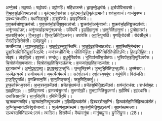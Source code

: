 

  
अग्ने॒तव॑। तव॒श्रव॑:। श्रवो॒वय॑:। वयो॒महि॑। महि॑भ्राजन्ते। भ्रा॒ज॒न्ते॒अ॒र्चय॑:। अ॒र्चयो॑विभावसो। वि॒भा॒व॒सो॒इति॑वभाऽवसो।। बृह॑द्भानो॒शव॑सा। बृह॑द्भानो॒इति॒बृह॑त्ऽभानो। शव॑सा॒वाजं॑। वाज॑मु॒क्थ्यं॑। उ॒क्थ्य१॒॑दधा॑सि। दधा॑सिदा॒शुषे॑। दा॒शुषे॑कवे। क॒व॒इति॑कवे।।  
पा॒व॒कव॑र्चाश्शु॒क्रव॑र्चा:। पा॒व॒कव॑र्चा॒इति॑पा॒व॒कऽव॑र्चा:। शु॒क्रव॑र्चा॒अनू॑नवर्चा:। शु॒क्रव॑र्चा॒इति॑शु॒क्रऽव॑र्चा:। अनू॑नवर्चा॒उत्। अनू॑नवर्चा॒इत्यनू॑नऽवर्चा:। उदि॑यर्षि। इ॒य॒र्षि॒भा॒नुना॑। भा॒नुनेति॑भा॒नुना॑।। पु॒त्रोमा॒तरा॑। मा॒तरा॑वि॒चर॑न्। वि॒चर॒न्नुप॑। वि॒चर॒न्निति॑वि॒ऽचर॑न्। उपा॑वसि। अ॒व॒सि॒पृ॒णक्षि॑। पृ॒णक्षि॒रोद॑सी। रोद॑सीउ॒भे। रोद॑सी॒इति॒रोद॑सी। उ॒भेइत्यु॒भे।।  
ऊर्जो॑नपात्। न॒पा॒ज्जा॒त॒वे॒द॒:। जा॒त॒वे॒द॒स्सुश॒स्तिभि॑:। जा॒त॒वे॒द॒इति॑जातऽवेद:। सु॒श॒स्तिभि॒र्मन्द॑स्व। सु॒श॒स्तिभि॒रिति॑सु॒श॒स्तिऽभि॑:। मन्द॑स्वधी॒तिभि॑:। धी॒तिभि॑र्हि॒त:। धी॒तिभि॒रिति॑धी॒तिऽभि॑:। हि॒तइति॑हि॒त:।। त्वेइष॑:। त्वेइति॒त्वे। इष॒स्सं। सन्द॑धु:। द॒धु॒र्भूरि॑वर्पस:। भूरि॑वर्पसश्चि॒त्रोत॑य:। भूरि॑वर्पस॒इति॒भूरि॑ऽवर्पस:। चि॒त्रोत॑योवा॒मजा॑ता:। चि॒त्रोत॑य॒इति॑चि॒त्रऽऊ॑तय:। वा॒मजा॑ता॒इति॑वा॒मऽजा॑ता:।।  
इ॒र॒ज्यन्न॑ग्ने। अ॒ग्ने॒प्र॒थ॒य॒स्व॒। प्र॒थ॒य॒स्व॒ज॒न्तुभि॑:। ज॒न्तुभि॑र॒स्मे। ज॒न्तुभि॒रिति॑ज॒न्तुऽभि॑:। अ॒स्मेराय॑:। अ॒स्मेइत्य॒स्मे। रायो॑अमर्त्य। अ॒म॒र्त्येत्य॑मर्त्य।। सद॑र्श॒तस्य॑। द॒र्श॒तस्य॒वपु॑ष:। वपु॑षो॒वि। विरा॑जसि। रा॒ज॒सि॒पृ॒णक्षि॑। पृ॒णक्षि॑सान॒सिं। सा॒न॒सिङ्क्रतुं॑। क्रतु॒मिति॒क्रतुं॑।।  
इ॒ष्क॒र्तार॑मध्व॒रस्य॑। अ॒ध्व॒रस्य॒प्रचे॑तसं। प्रचे॑तसं॒क्षय॑न्तं। प्रचे॑तस॒मिति॒प्रऽचे॑तसं। क्षय॑न्तं॒राध॑स:। राध॑सोम॒ह:। म॒हइति॑म॒ह:।। रा॒तिंवा॒मस्य॑। वा॒मस्य॑सु॒भगां॑। सु॒भगां॑म॒हीं। सु॒भगा॒मिति॑सु॒ऽभगां॑। म॒हीमिषं॑। इषं॒दधा॑सि। दधा॑सिसान॒सिं। सा॒न॒सिंर॒यिं। र॒यिमिति॑र॒यिं।।  
ऋ॒तावा॑नम्महि॒षं। ऋ॒तवा॑न॒मित्यृ॒तऽवा॑नं। म॒हि॒षंवि॒श्वद॑र्शतं। वि॒श्वद॑र्शतम॒ग्निं। वि॒श्वद॑र्शत॒मिति॑वि॒श्वऽद॑र्शतं। अ॒ग्निंसु॒म्नाय॑दधिरेपु॒रोजाना॑:।। श्रुत्क॑र्णंस॒प्रथ॑स्तमं। श्रुत्क॑र्ण॒मिति॒श्रुत्ऽक॑र्णं। स॒प्रथ॑स्तमन्त्वा। स॒प्रथ॑स्त॒मिति॑स॒प्रथ॑:ऽतमं। त्वागि॒रा। गि॒रादैव्यं॑। दैव्यं॒मानु॑षा। मानु॑षायु॒गा। यु॒गेति॑यु॒गा।।28।।  
